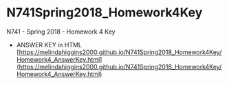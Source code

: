 # N741Spring2018_Homework4Key

N741 - Spring 2018 - Homework 4 Key

* ANSWER KEY in HTML [https://melindahiggins2000.github.io/N741Spring2018_Homework4Key/Homework4_AnswerKey.html](https://melindahiggins2000.github.io/N741Spring2018_Homework4Key/Homework4_AnswerKey.html)
